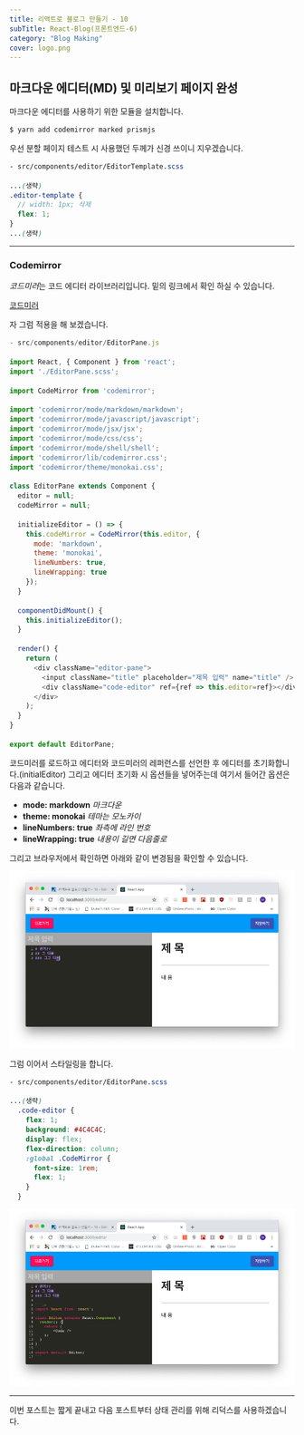 ```yaml
---
title: 리액트로 블로그 만들기 - 10
subTitle: React-Blog(프론트엔드-6)
category: "Blog Making"
cover: logo.png
---
```


## 마크다운 에디터(MD) 및 미리보기 페이지 완성
마크다운 에디터를 사용하기 위한 모듈을 설치합니다.

```js
$ yarn add codemirror marked prismjs
```

우선 분할 페이지 테스트 시 사용했던 두께가 신경 쓰이니 지우겠습니다.

```scss
- src/components/editor/EditorTemplate.scss

...(생략)
.editor-template {
  // width: 1px; 삭제
  flex: 1;
}
...(생략)
```

***

### Codemirror
*코드미러*는 코드 에디터 라이브러리입니다. 밑의 링크에서 확인 하실 수 있습니다.

<a href="https://github.com/codemirror/codemirror" target="_blank">코드미러</a>

자 그럼 적용을 해 보겠습니다.

```js
- src/components/editor/EditorPane.js

import React, { Component } from 'react';
import './EditorPane.scss';

import CodeMirror from 'codemirror';

import 'codemirror/mode/markdown/markdown';
import 'codemirror/mode/javascript/javascript';
import 'codemirror/mode/jsx/jsx';
import 'codemirror/mode/css/css';
import 'codemirror/mode/shell/shell';
import 'codemirror/lib/codemirror.css';
import 'codemirror/theme/monokai.css';

class EditorPane extends Component {
  editor = null;
  codeMirror = null;

  initializeEditor = () => {
    this.codeMirror = CodeMirror(this.editor, {
      mode: 'markdown',
      theme: 'monokai',
      lineNumbers: true,
      lineWrapping: true
    });
  }

  componentDidMount() {
    this.initializeEditor();
  }

  render() {
    return (
      <div className="editor-pane">
        <input className="title" placeholder="제목 입력" name="title" />
        <div className="code-editor" ref={ref => this.editor=ref}></div>
      </div>
    );
  }
}

export default EditorPane;
```

코드미러를 로드하고 에디터와 코드미러의 레퍼런스를 선언한 후 에디터를 초기화합니다.(initialEditor)
그리고 에디터 초기화 시 옵션들을 넣어주는데 여기서 들어간 옵션은 다음과 같습니다.
- **mode: markdown**      *마크다운*
- **theme: monokai**      *테마는 모노카이*
- **lineNumbers: true**   *좌측에 라인 번호*
- **lineWrapping: true**  *내용이 길면 다음줄로*

그리고 브라우저에서 확인하면 아래와 같이 변경됨을 확인할 수 있습니다.

![Browser1](./browser1.png)

그럼 이어서 스타일링을 합니다.

```scss
- src/components/editor/EditorPane.scss

...(생략)
  .code-editor {
    flex: 1;
    background: #4C4C4C;
    display: flex;
    flex-direction: column;
    :global .CodeMirror {
      font-size: 1rem;
      flex: 1;
    }
  }
```

![Browser2](./browser2.png)

***

이번 포스트는 짧게 끝내고 다음 포스트부터 상태 관리를 위해 리덕스를 사용하겠습니다.